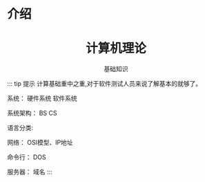 # 介绍

<h1 align="center">计算机理论</h1>

<p align="center">基础知识</p>

::: tip 提示
计算基础重中之重,对于软件测试人员来说了解基本的就够了。

系统： 硬件系统 软件系统

系统架构： BS  CS

语言分类:

网络： OSI模型、IP地址

命令行： DOS

服务器： 域名
:::
